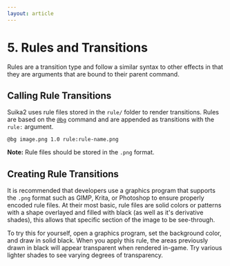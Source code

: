 ```yaml
---
layout: article
---
```


# 5. Rules and Transitions
Rules are a transition type and follow a similar syntax to other effects in that they are arguments that are bound to their parent command.

## Calling Rule Transitions
Suika2 uses rule files stored in the `rule/` folder to render transitions. Rules are based on the [`@bg`](/docs/3.-suika2script-and-commands#bg) command and are appended as transitions with the `rule:` argument.

```
@bg image.png 1.0 rule:rule-name.png
```

**Note:** Rule files should be stored in the `.png` format.

## Creating Rule Transitions
It is recommended that developers use a graphics program that supports the `.png` format such as GIMP, Krita, or Photoshop to ensure properly encoded rule files. At their most basic, rule files are solid colors or patterns with a shape overlayed and filled with black (as well as it's derivative shades), this allows that specific section of the image to be see-through.

To try this for yourself, open a graphics program, set the background color, and draw in solid black. When you apply this rule, the areas previously drawn in black will appear transparent when rendered in-game. Try various lighter shades to see varying degrees of transparency.
